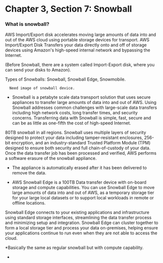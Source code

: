 # Chapter 3, Section 7: Snowball

### What is snowball?

AWS Import/Export disk accelerates moving large amounts of data into and out of the AWS cloud using portable storage devices for transport. AWS Import/Export Disk Transfers your data directly onto and off of storage devices using Amazon's high-speed internal network and bypassing the Internet.

(Before Snowball, there are a system called Import-Export disk, where you can send your disks to Amazon).

Types of Snowballs: Snowball, Snowball Edge, Snowmobile.

```
  Need image of snowball device.
```

- Snowball is a petabyte scale data transport solution that uses secure appliances to transfer large amounts of data into and out of AWS. Using Snowball addresses common challenges with large-scale data transfers including high network costs, long transfer times, and security concerns. Transferring data with Snowball is simple, fast, secure and can be as little as one-fifth the cost of high-speed Internet.

80TB snowball in all regions. Snowball uses multiple layers of security designed to protect your data including tamper-resistant enclosures, 256-bit encryption, and an industry-standard Trusted Platform Module (TPM) designed to ensure both security and full chain-of-custody of your data. Once the data transfer job has been processed and verified, AWS performs a software erasure of the snowball appliance.

- The appliance is automatically erased after it has been delivered to remove the data.

- AWS Snowball Edge is a 100TB Data transfer device with on-board storage and compute capabilities. You can use Snowball Edge to move large amounts of data into and out of AWS, as a temporary storage tier for your large local datasets or to support local workloads in remote or offline locations.

Snowball Edge connects to your existing applications and infrastructure using standard storage interfaces, streamlining the data transfer process and minimizing setup and integration. Snowball Edge can cluster together to form a local storage tier and process your data on-premises, helping ensure your applications continue to run even when they are not able to access the cloud.

*Basically the same as regular snowball but with compute capability.

- 

